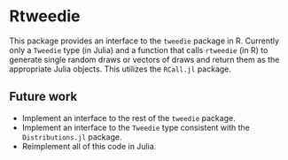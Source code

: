 # Rtweedie

This package provides an interface to the `tweedie` package in R. Currently only a `Tweedie` type (in Julia) and a function that calls `rtweedie` (in R) to generate single random draws or vectors of draws and return them as the appropriate Julia objects. This utilizes the `RCall.jl` package.

## Future work

- Implement an interface to the rest of the `tweedie` package.
- Implement an interface to the `Tweedie` type consistent with the `Distributions.jl` package.
- Reimplement all of this code in Julia.

